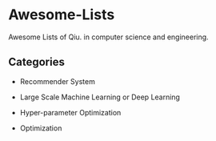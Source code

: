 # Awesome-Lists
Awesome Lists of Qiu. in computer science and engineering.

## Categories

* Recommender System

* Large Scale Machine Learning or Deep Learning

* Hyper-parameter Optimization

* Optimization
